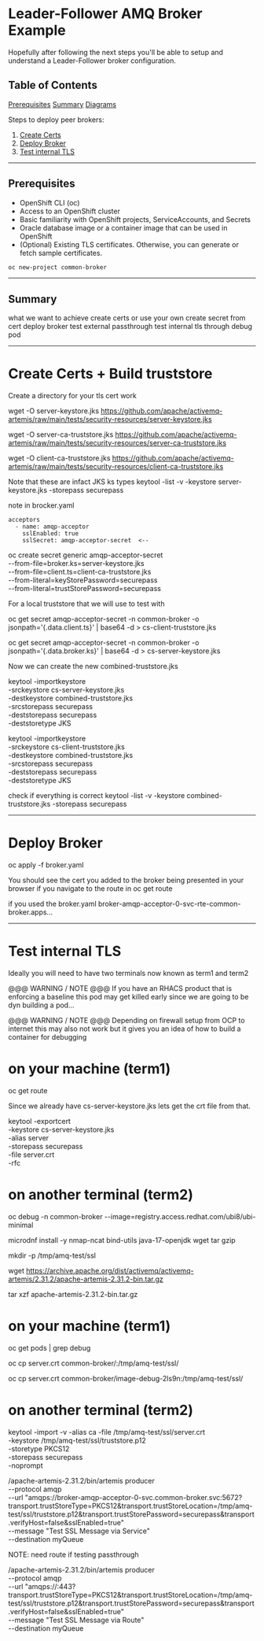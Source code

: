 # Leader-Follower AMQ Broker Example

Hopefully after following the next steps you'll be able to setup and understand a Leader-Follower broker configuration.

## Table of Contents

   [Prerequisites](#prerequisites)
   [Summary](#summary)
   [Diagrams](#diagrams)

Steps to deploy peer brokers:

1. [Create Certs](#create-certs--build-truststore)  
2. [Deploy Broker](#deploy-broker)  
3. [Test internal TLS](#test-internal-tls)   

---

## Prerequisites

- OpenShift CLI (oc)  
- Access to an OpenShift cluster  
- Basic familiarity with OpenShift projects, ServiceAccounts, and Secrets  
- Oracle database image or a container image that can be used in OpenShift  
- (Optional) Existing TLS certificates. Otherwise, you can generate or fetch sample certificates.  

```bash
oc new-project common-broker
```

---


## Summary

what we want to achieve
create certs or use your own
create secret from cert
deploy broker
test external passthrough
test internal tls through debug pod

---

# Create Certs + Build truststore

Create a directory for your tls cert work

wget -O server-keystore.jks https://github.com/apache/activemq-artemis/raw/main/tests/security-resources/server-keystore.jks

wget -O server-ca-truststore.jks https://github.com/apache/activemq-artemis/raw/main/tests/security-resources/server-ca-truststore.jks

wget -O client-ca-truststore.jks https://github.com/apache/activemq-artemis/raw/main/tests/security-resources/client-ca-truststore.jks

Note that these are infact JKS ks types
keytool -list -v -keystore server-keystore.jks -storepass securepass

note in brocker.yaml

    acceptors
      - name: amqp-acceptor
        sslEnabled: true
        sslSecret: amqp-acceptor-secret  <--

oc create secret generic amqp-acceptor-secret \
--from-file=broker.ks=server-keystore.jks \
--from-file=client.ts=client-ca-truststore.jks \
--from-literal=keyStorePassword=securepass \
--from-literal=trustStorePassword=securepass

For a local truststore that we will use to test with

oc get secret amqp-acceptor-secret -n common-broker -o jsonpath='{.data.client\.ts}' | base64 -d > cs-client-truststore.jks

oc get secret amqp-acceptor-secret -n common-broker -o jsonpath='{.data.broker\.ks}' | base64 -d > cs-server-keystore.jks

Now we can create the new combined-truststore.jks

keytool -importkeystore \
  -srckeystore cs-server-keystore.jks \
  -destkeystore combined-truststore.jks \
  -srcstorepass securepass \
  -deststorepass securepass \
  -deststoretype JKS

keytool -importkeystore \
  -srckeystore cs-client-truststore.jks \
  -destkeystore combined-truststore.jks \
  -srcstorepass securepass \
  -deststorepass securepass \
  -deststoretype JKS

check if everything is correct
keytool -list -v -keystore combined-truststore.jks -storepass securepass

---

# Deploy Broker

oc apply -f broker.yaml

You should see the cert you added to the broker being presented in your browser if you navigate to the route in 
oc get route

if you used the broker.yaml
broker-amqp-acceptor-0-svc-rte-common-broker.apps...

---

# Test internal TLS

Ideally you will need to have two terminals now known as term1 and term2

@@@ WARNING / NOTE @@@
If you have an RHACS product that is enforcing a baseline this pod may get killed early since we are going to be dyn building a pod...

@@@ WARNING / NOTE @@@
Depending on firewall setup from OCP to internet this may also not work but it gives you an idea of how to build a container for debugging

# on your machine (term1)

oc get route

Since we already have cs-server-keystore.jks lets get the crt file from that.

keytool -exportcert \
  -keystore cs-server-keystore.jks \
  -alias server \
  -storepass securepass \
  -file server.crt \
  -rfc

# on another terminal (term2)

oc debug -n common-broker --image=registry.access.redhat.com/ubi8/ubi-minimal

microdnf install -y nmap-ncat bind-utils java-17-openjdk wget tar gzip

mkdir -p /tmp/amq-test/ssl

wget https://archive.apache.org/dist/activemq/activemq-artemis/2.31.2/apache-artemis-2.31.2-bin.tar.gz

tar xzf apache-artemis-2.31.2-bin.tar.gz

# on your machine (term1)

oc get pods | grep debug

oc cp server.crt common-broker/<debug-pod-name>:/tmp/amq-test/ssl/

oc cp server.crt common-broker/image-debug-2ls9n:/tmp/amq-test/ssl/

# on another terminal (term2)

keytool -import -v -alias ca -file /tmp/amq-test/ssl/server.crt \
  -keystore /tmp/amq-test/ssl/truststore.p12 \
  -storetype PKCS12 \
  -storepass securepass \
  -noprompt

/apache-artemis-2.31.2/bin/artemis producer \
  --protocol amqp \
  --url "amqps://broker-amqp-acceptor-0-svc.common-broker.svc:5672?transport.trustStoreType=PKCS12&transport.trustStoreLocation=/tmp/amq-test/ssl/truststore.p12&transport.trustStorePassword=securepass&transport.verifyHost=false&sslEnabled=true" \
  --message "Test SSL Message via Service" \
  --destination myQueue

NOTE:
need route if testing passthrough

  /apache-artemis-2.31.2/bin/artemis producer \
  --protocol amqp \
  --url "amqps://<route>:443?transport.trustStoreType=PKCS12&transport.trustStoreLocation=/tmp/amq-test/ssl/truststore.p12&transport.trustStorePassword=securepass&transport.verifyHost=false&sslEnabled=true" \
  --message "Test SSL Message via Route" \
  --destination myQueue
